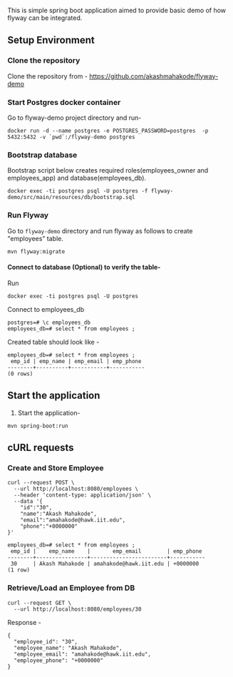 This is simple spring boot application aimed to provide basic demo of how flyway can be integrated. 

## Setup Environment

### Clone the repository
Clone the repository from - 
https://github.com/akashmahakode/flyway-demo

### Start Postgres docker container

Go to flyway-demo project directory and run-
```
docker run -d --name postgres -e POSTGRES_PASSWORD=postgres  -p 5432:5432 -v `pwd`:/flyway-demo postgres
```

### Bootstrap database
Bootstrap script below creates required roles(employees_owner and employees_app) and database(employees_db).

```
docker exec -ti postgres psql -U postgres -f flyway-demo/src/main/resources/db/bootstrap.sql
```

### Run Flyway
Go to `flyway-demo` directory and run flyway as follows to create "employees" table.
```
mvn flyway:migrate 
```

#### Connect to database (Optional) to verify the table-
Run
```
docker exec -ti postgres psql -U postgres
```
Connect to employees_db
```
postgres=# \c employees_db
employees_db=# select * from employees ;
```
Created table should look like -
```
employees_db=# select * from employees ;
 emp_id | emp_name | emp_email | emp_phone
--------+----------+-----------+-----------
(0 rows)
```

## Start the application
1. Start the application-
```
mvn spring-boot:run   
```

## cURL requests
### Create and Store Employee
```
curl --request POST \
  --url http://localhost:8080/employees \
  --header 'content-type: application/json' \
  --data '{
	"id":"30",
	"name":"Akash Mahakode",
	"email":"amahakode@hawk.iit.edu",
	"phone":"+0000000"
}'
```

```
employees_db=# select * from employees ;
 emp_id |    emp_name    |       emp_email        | emp_phone
--------+----------------+------------------------+-----------
 30     | Akash Mahakode | amahakode@hawk.iit.edu | +0000000
(1 row)
```

### Retrieve/Load an Employee from DB
```
curl --request GET \
  --url http://localhost:8080/employees/30 
```

Response -
```
{
  "employee_id": "30",
  "employee_name": "Akash Mahakode",
  "employee_email": "amahakode@hawk.iit.edu",
  "employee_phone": "+0000000"
}
```